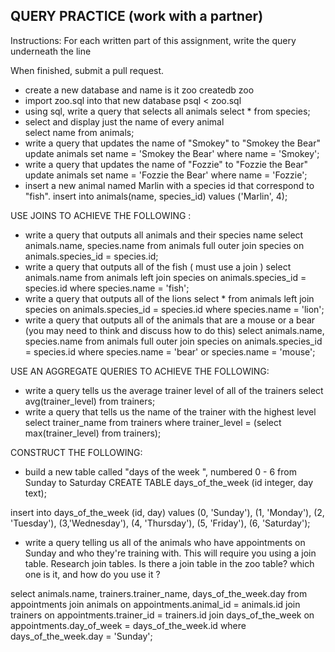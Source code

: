 ## QUERY PRACTICE (work with a partner)

Instructions:
For each written part of this assignment, write the query underneath the line

When finished, submit a pull request.

* create a new database and name is it zoo
createdb zoo
* import zoo.sql into that new database
psql < zoo.sql
* using sql, write a query that selects all animals
select * from species;
* select and display just the name of every animal   
select name from animals;
* write a query that updates the name of "Smokey" to "Smokey the Bear"
update animals set name = 'Smokey the Bear' where name = 'Smokey';
* write a query that updates the name of "Fozzie" to "Fozzie the Bear"
update animals set name = 'Fozzie the Bear' where name = 'Fozzie';
* insert a new animal named Marlin with a species id that correspond to "fish".
insert into animals(name, species_id) values ('Marlin', 4);

USE JOINS TO ACHIEVE THE FOLLOWING :

* write a query that outputs all animals and their species name
select animals.name, species.name from animals full outer join species on animals.species_id = species.id;
* write a query that outputs all of the fish ( must use a join )
select animals.name from animals left join species on animals.species_id = species.id where species.name = 'fish';
* write a query that outputs all of the lions
select * from animals left join species on animals.species_id = species.id where species.name = 'lion';
* write a query that outputs all of the animals that are a mouse or a bear (you may need to think and discuss how to do this)
select animals.name, species.name from animals full outer join species on animals.species_id = species.id where species.name = 'bear' or species.name = 'mouse';


USE AN AGGREGATE QUERIES TO ACHIEVE THE FOLLOWING:

* write a query tells us the average trainer level of all of the trainers
select avg(trainer_level) from trainers;
* write a query that tells us the name of the trainer with the highest level
select trainer_name from trainers where trainer_level = (select max(trainer_level) from trainers);

CONSTRUCT THE FOLLOWING:

* build a new table called "days of the week ", numbered 0 - 6 from Sunday to Saturday
CREATE TABLE days_of_the_week (id integer, day text);

insert into days_of_the_week (id, day) values (0, 'Sunday'), (1, 'Monday'), (2, 'Tuesday'), (3,'Wednesday'), (4, 'Thursday'), (5, 'Friday'), (6, 'Saturday');

* write a query telling us all of the animals who have appointments on Sunday and who they're training with. This will require you using a join table.  Research join tables.  Is there a join table in the zoo table? which one is it, and how do you use it ?

select animals.name, trainers.trainer_name, days_of_the_week.day from
appointments join animals on appointments.animal_id = animals.id
join trainers on appointments.trainer_id = trainers.id
join days_of_the_week on appointments.day_of_week = days_of_the_week.id where days_of_the_week.day = 'Sunday';
